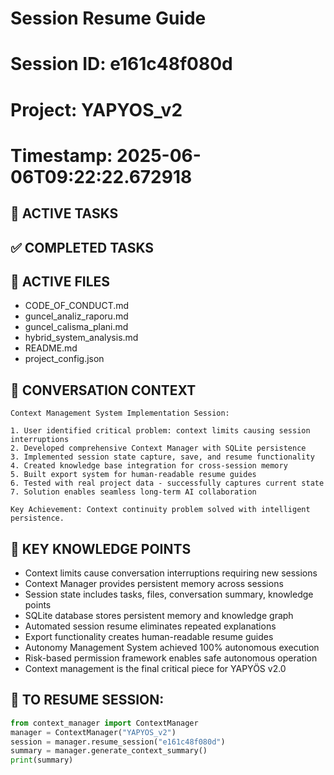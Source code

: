 # Session Resume Guide
# Session ID: e161c48f080d
# Project: YAPYOS_v2
# Timestamp: 2025-06-06T09:22:22.672918

## 🎯 ACTIVE TASKS


## ✅ COMPLETED TASKS  


## 📁 ACTIVE FILES
- CODE_OF_CONDUCT.md
- guncel_analiz_raporu.md
- guncel_calisma_plani.md
- hybrid_system_analysis.md
- README.md
- project_config.json

## 💬 CONVERSATION CONTEXT

    Context Management System Implementation Session:
    
    1. User identified critical problem: context limits causing session interruptions
    2. Developed comprehensive Context Manager with SQLite persistence
    3. Implemented session state capture, save, and resume functionality
    4. Created knowledge base integration for cross-session memory
    5. Built export system for human-readable resume guides
    6. Tested with real project data - successfully captures current state
    7. Solution enables seamless long-term AI collaboration
    
    Key Achievement: Context continuity problem solved with intelligent persistence.
    

## 🧠 KEY KNOWLEDGE POINTS
- Context limits cause conversation interruptions requiring new sessions
- Context Manager provides persistent memory across sessions
- Session state includes tasks, files, conversation summary, knowledge points
- SQLite database stores persistent memory and knowledge graph
- Automated session resume eliminates repeated explanations
- Export functionality creates human-readable resume guides
- Autonomy Management System achieved 100% autonomous execution
- Risk-based permission framework enables safe autonomous operation
- Context management is the final critical piece for YAPYÖS v2.0

## 🔄 TO RESUME SESSION:
```python
from context_manager import ContextManager
manager = ContextManager("YAPYOS_v2")
session = manager.resume_session("e161c48f080d")
summary = manager.generate_context_summary()
print(summary)
```
